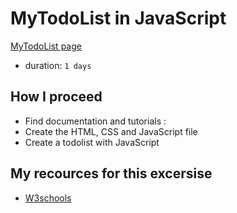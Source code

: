 # MyTodoList in JavaScript


[MyTodoList page](https://melissa-fruit.github.io/MyTodoList/.)
 
- duration: `1 days`  


## How I proceed

* Find documentation and tutorials : 
* Create the HTML, CSS and JavaScript file 
* Create a todolist with JavaScript

## My recources for this excersise 

* [W3schools](https://www.w3schools.com/js/)

